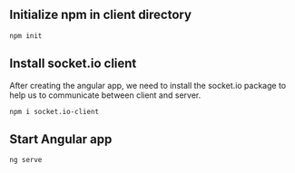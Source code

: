 ## Initialize npm in client directory

<code>npm init</code>


## Install socket.io client

After creating the angular app, we need to install the socket.io package to help us to communicate between client and server.

<code>npm i socket.io-client</code>


## Start Angular app

<code>ng serve</code>
